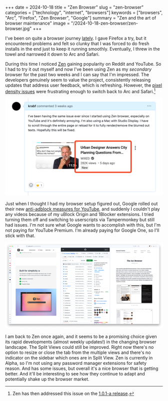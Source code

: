 +++
date = 2024-10-18
title = "Zen Browser"
slug = "zen-browser"
categories = ["technology", "internet", "browsers"]
keywords = ["browsers", "Arc", "Firefox", "Zen Browser", "Google"]
summary = "Zen and the art of browser maintenance"
image = "/2024-10-18-zen-browser/zen-browser.jpg"
+++

I've been on quite a browser journey [lately]([https://krabf.com/the-arc-browser/](https://krabf.com/the-arc-browser/)). I gave Firefox a try, but it encountered problems and felt so clunky that I was forced to do fresh installs in the end just to keep it running smoothly. Eventually, I threw in the towel and narrowed it down to Arc and Safari.

During this time I noticed [Zen]([https://zen-browser.app/](https://zen-browser.app/)) gaining popularity on Reddit and YouTube. So I had to try it out myself and now I've been using Zen as my _secondary_ browser for the past two weeks and I can say that I'm impressed. The developers genuinely seem to value the project, consistently releasing updates that address user feedback, which is refreshing. However, the [pixel density issues]([https://github.com/zen-browser/desktop/issues/440](https://github.com/zen-browser/desktop/issues/440)) were frustrating enough to switch back to Arc and Safari.[^1]  

![My comment about the pixel density issue on GitHub](zen-pixel-density-issue.png "My comment about the pixel density issue on GitHub")

Just when I thought I had my browser setup figured out, Google rolled out their new [anti-adblock measures for YouTube]([https://www.bleepingcomputer.com/news/google/google-chrome-warns-ublock-origin-may-soon-be-disabled/](https://www.bleepingcomputer.com/news/google/google-chrome-warns-ublock-origin-may-soon-be-disabled/)), and suddenly I couldn't play any videos because of my uBlock Origin and 1Blocker extensions. I tried turning them off and switching to userscripts via Tampermonkey but still had issues. I'm not sure what Google wants to accomplish with this, but I'm not paying for YouTube Premium. I'm already paying for Google One, so I'll stick with that.

![Zen Split View](zen-split-view.png "Zen Split View")

I am back to Zen once again, and it seems to be a promising choice given its rapid developments (almost weekly updates!) in the changing browser landscape. The Split Views could still be improved. Right now there's no option to resize or close the tab from the multiple views and there's no indicator on the sidebar which ones are in Split View. Zen is currently in Alpha, so I'm not using any password manager extensions for safety reason. And has some issues, but overall it's a nice browser that is getting better. And it'll be interesting to see how they continue to adapt and potentially shake up the browser market.


[^1]: Zen has then addressed this issue on the [1.0.1-a release](https://zen-browser.app/release-notes#1.0.1-a).